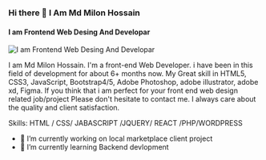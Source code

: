 ### Hi there 👋 I Am Md Milon Hossain
#### I am Frontend Web Desing And Developar
![I am Frontend Web Desing And Developar](https://media.licdn.com/dms/image/v2/D4D16AQHb38_EDsenOw/profile-displaybackgroundimage-shrink_350_1400/profile-displaybackgroundimage-shrink_350_1400/0/1727430269833?e=1734566400&v=beta&t=q1vzuz5PGUFrONC6TwKLbtXo3T7jICSlnIW9WsQoEt0)

I am Md Milon Hossain. I'm a front-end Web Developer. i have been in this field of development for about 6+ months now. My Great skill in HTML5, CSS3, JavaScript, Bootstrap4/5, Adobe Photoshop, adobe illustrator, adobe xd, Figma. If you think that i am perfect for your front end web design related job/project Please don't hesitate to contact me. I always care about the quality and client satisfaction.

Skills:  HTML / CSS/ JABASCRIPT /JQUERY/ REACT /PHP/WORDPRESS

- 🔭 I’m currently working on local marketplace client project 
- 🌱 I’m currently learning Backend devlopment 








<!--
**mdmilonhossainmh/mdmilonhossainmh** is a ✨ _special_ ✨ repository because its `README.md` (this file) appears on your GitHub profile.

Here are some ideas to get you started:

- 🔭 I’m currently working on ...
- 🌱 I’m currently learning ...
- 👯 I’m looking to collaborate on ...
- 🤔 I’m looking for help with ...
- 💬 Ask me about ...
- 📫 How to reach me: ...
- 😄 Pronouns: ...
- ⚡ Fun fact: ...
-->
